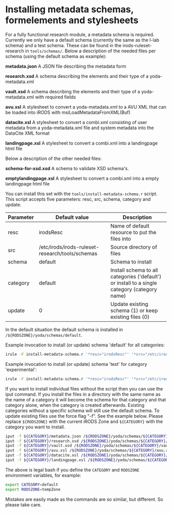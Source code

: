 # Installing metadata schemas, formelements and stylesheets
For a fully functional research module, a metadata schema is required.
Currently we only have a default schema (currently the same as the I-lab schema) and a test schema.
These can be found in the irods-ruleset-research in `tools/schemas/`.
Below a description of the needed files per schema (using the default schema as example):

**metadata.json**
  A JSON file describing the metadata form

**research.xsd**
  A schema describing the elements and their type of a yoda-metadata.xml

**vault.xsd**
  A schema describing the elements and their type of a yoda-metadata.xml with required fields

**avu.xsl**
  A stylesheet to convert a yoda-metadata.xml to a AVU XML that can be loaded into iRODS with msiLoadMetadataFromXML(Buf)

**datacite.xsl**
  A stylesheet to convert a combi.xml consisting of user metadata from a yoda-metadata.xml file and system metadata into
  the DataCite XML format

**landingpage.xsl**
  A stylesheet to convert a combi.xml into a landingpage html file

Below a description of the other needed files:

**schema-for-xsd.xsd**
  A schema to validate XSD schema's.

**emptylandingpage.xsl**
  A stylesheet to convert a combi.xml into a empty landingpage html file

You can install this set with the `tools/install-metadata-schema.r` script. This script accepts five parameters:
resc, src, schema, category and update.


Parameter  | Default value                                   | Description
-----------|-------------------------------------------------|------------
resc	   | irodsResc	                                     | Name of default resource to put the files into
src        | /etc/irods/irods-ruleset-research/tools/schemas | Source directory of files
schema     | default                                         | Schema to install
category   | default                                         | Install schema to all categories ('default') or install to a single category (category name)
update     | 0                                               | Update existing schema (1) or keep existing files (0)

In the default situation the default schema is installed in ``/${RODSZONE}/yoda/schemas/default``.

Example invocation to install (or update) schema 'default' for all categories:
```bash
irule -F install-metadata-schema.r '*resc="irodsResc"' '*src="/etc/irods/irods-ruleset-research/tools/schemas/"' '*schema="default"' '*category="default"' '*update=1'
```

Example invocation to install (or update) schema 'test' for category 'experimental':
```bash
irule -F install-metadata-schema.r '*resc="irodsResc"' '*src="/etc/irods/irods-ruleset-research/tools/schemas/"' '*schema="test"' '*category="experimental"' '*update=1'
```

If you want to install individual files without the script then you can use the iput command.
If you install the files in a directory with the same name as the name of a category it will become the schema for that category and that category alone, when the category is created afterwards. Existing categories without a specific schema will still use the default schema.
To update existing files use the force flag "-f".
See the example below. Please replace `${RODSZONE}` with the current iRODS Zone and `${CATEGORY}` with the category you want to install.

```bash
iput -f ${CATEGORY}/metadata.json /${RODSZONE}/yoda/schemas/${CATEGORY}/metadata.json
iput -f ${CATEGORY}/research.xsd /${RODSZONE}/yoda/schemas/${CATEGORY}/research.xsd
iput -f ${CATEGORY}/vault.xsd /${RODSZONE}/yoda/schemas/${CATEGORY}/vault.xsd
iput -f ${CATEGORY}/avu.xsl /${RODSZONE}/yoda/schemas/${CATEGORY}/avu.xsl
iput -f ${CATEGORY}/datacite.xsl /${RODSZONE}/yoda/schemas/${CATEGORY}/datacite.xsl
iput -f ${CATEGORY}/landingpage.xsl /${RODSZONE}/yoda/schemas/${CATEGORY}/landingpage.xsl
```

The above is legal bash if you define the `CATEGORY` and `RODSZONE` environment variables, for example:

```bash
export CATEGORY=default
export RODSZONE=tempZone
```

Mistakes are easily made as the commands are so similar, but different.
So please take care.
